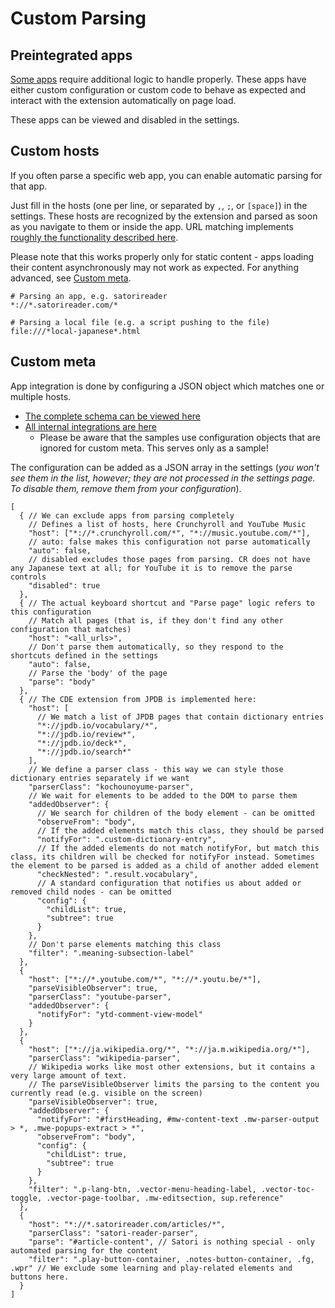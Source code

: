 # Custom Parsing

## Preintegrated apps
[Some apps](../README.md#automatic-parsing) require additional logic to handle properly. These apps have either custom configuration or custom code to behave as expected and interact with the extension automatically on page load.

These apps can be viewed and disabled in the settings.

## Custom hosts
If you often parse a specific web app, you can enable automatic parsing for that app.

Just fill in the hosts (one per line, or separated by `,`, `;`, or `[space]`) in the settings. These hosts are recognized by the extension and parsed as soon as you navigate to them or inside the app. URL matching implements [roughly the functionality described here](https://developer.chrome.com/docs/extensions/develop/concepts/match-patterns).

Please note that this works properly only for static content - apps loading their content asynchronously may not work as expected. For anything advanced, see [Custom meta](#custom-meta).

```
# Parsing an app, e.g. satorireader
*://*.satorireader.com/*

# Parsing a local file (e.g. a script pushing to the file)
file:///*local-japanese*.html
```

## Custom meta
App integration is done by configuring a JSON object which matches one or multiple hosts.

* [The complete schema can be viewed here](https://github.com/Kagu-chan/anki-jpdb.reader/blob/dev/src/shared/host-meta/public-api.ts)
* [All internal integrations are here](https://github.com/Kagu-chan/anki-jpdb.reader/blob/dev/src/shared/host-meta/default-hosts.ts)
  * Please be aware that the samples use configuration objects that are ignored for custom meta. This serves only as a sample!

The configuration can be added as a JSON array in the settings (*you won't see them in the list, however; they are not processed in the settings page. To disable them, remove them from your configuration*).

```json5
[
  { // We can exclude apps from parsing completely
    // Defines a list of hosts, here Crunchyroll and YouTube Music
    "host": ["*://*.crunchyroll.com/*", "*://music.youtube.com/*"],
    // auto: false makes this configuration not parse automatically
    "auto": false,
    // disabled excludes those pages from parsing. CR does not have any Japanese text at all; for YouTube it is to remove the parse controls
    "disabled": true
  },
  { // The actual keyboard shortcut and "Parse page" logic refers to this configuration
    // Match all pages (that is, if they don't find any other configuration that matches)
    "host": "<all_urls>",
    // Don't parse them automatically, so they respond to the shortcuts defined in the settings
    "auto": false,
    // Parse the 'body' of the page
    "parse": "body"
  },
  { // The CDE extension from JPDB is implemented here:
    "host": [
      // We match a list of JPDB pages that contain dictionary entries
      "*://jpdb.io/vocabulary/*",
      "*://jpdb.io/review*",
      "*://jpdb.io/deck*",
      "*://jpdb.io/search*"
    ],
    // We define a parser class - this way we can style those dictionary entries separately if we want
    "parserClass": "kochounoyume-parser",
    // We wait for elements to be added to the DOM to parse them
    "addedObserver": {
      // We search for children of the body element - can be omitted
      "observeFrom": "body",
      // If the added elements match this class, they should be parsed
      "notifyFor": ".custom-dictionary-entry",
      // If the added elements do not match notifyFor, but match this class, its children will be checked for notifyFor instead. Sometimes the element to be parsed is added as a child of another added element
      "checkNested": ".result.vocabulary",
      // A standard configuration that notifies us about added or removed child nodes - can be omitted
      "config": {
        "childList": true,
        "subtree": true
      }
    },
    // Don't parse elements matching this class
    "filter": ".meaning-subsection-label"
  },
  {
    "host": ["*://*.youtube.com/*", "*://*.youtu.be/*"],
    "parseVisibleObserver": true,
    "parserClass": "youtube-parser",
    "addedObserver": {
      "notifyFor": "ytd-comment-view-model"
    }
  },
  {
    "host": ["*://ja.wikipedia.org/*", "*://ja.m.wikipedia.org/*"],
    "parserClass": "wikipedia-parser",
    // Wikipedia works like most other extensions, but it contains a very large amount of text.
    // The parseVisibleObserver limits the parsing to the content you currently read (e.g. visible on the screen)
    "parseVisibleObserver": true,
    "addedObserver": {
      "notifyFor": "#firstHeading, #mw-content-text .mw-parser-output > *, .mwe-popups-extract > *",
      "observeFrom": "body",
      "config": {
        "childList": true,
        "subtree": true
      }
    },
    "filter": ".p-lang-btn, .vector-menu-heading-label, .vector-toc-toggle, .vector-page-toolbar, .mw-editsection, sup.reference"
  },
  {
    "host": "*://*.satorireader.com/articles/*",
    "parserClass": "satori-reader-parser",
    "parse": "#article-content", // Satori is nothing special - only automated parsing for the content
    "filter": ".play-button-container, .notes-button-container, .fg, .wpr" // We exclude some learning and play-related elements and buttons here.
  }
]
```
